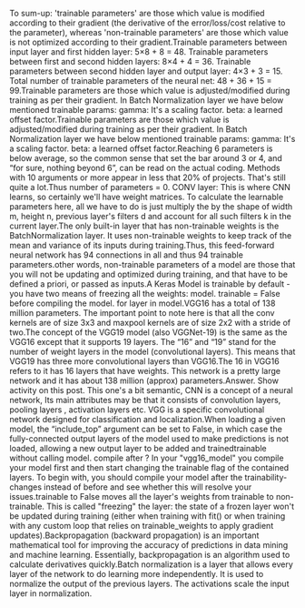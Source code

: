 To sum-up: 'trainable parameters' are those which value is modified according to their gradient (the derivative of the error/loss/cost relative to the parameter), whereas 'non-trainable parameters' are those which value is not optimized according to their gradient.Trainable parameters between input layer and first hidden layer: 5×8 + 8 = 48. Trainable parameters between first and second hidden layers: 8×4 + 4 = 36. Trainable parameters between second hidden layer and output layer: 4×3 + 3 = 15. Total number of trainable parameters of the neural net: 48 + 36 + 15 = 99.Trainable parameters are those which value is adjusted/modified during training as per their gradient. In Batch Normalization layer we have below mentioned trainable params: gamma: It's a scaling factor. beta: a learned offset factor.Trainable parameters are those which value is adjusted/modified during training as per their gradient. In Batch Normalization layer we have below mentioned trainable params: gamma: It's a scaling factor. beta: a learned offset factor.Reaching 6 parameters is below average, so the common sense that set the bar around 3 or 4, and “for sure, nothing beyond 6”, can be read on the actual coding. Methods with 10 arguments or more appear in less that 20% of projects. That's still quite a lot.Thus number of parameters = 0. CONV layer: This is where CNN learns, so certainly we'll have weight matrices. To calculate the learnable parameters here, all we have to do is just multiply the by the shape of width m, height n, previous layer's filters d and account for all such filters k in the current layer.The only built-in layer that has non-trainable weights is the BatchNormalization layer. It uses non-trainable weights to keep track of the mean and variance of its inputs during training.Thus, this feed-forward neural network has 94 connections in all and thus 94 trainable parameters.other words, non-trainable parameters of a model are those that you will not be updating and optimized during training, and that have to be defined a priori, or passed as inputs.A Keras Model is trainable by default - you have two means of freezing all the weights: model. trainable = False before compiling the model. for layer in model.VGG16 has a total of 138 million parameters. The important point to note here is that all the conv kernels are of size 3x3 and maxpool kernels are of size 2x2 with a stride of two.The concept of the VGG19 model (also VGGNet-19) is the same as the VGG16 except that it supports 19 layers. The “16” and “19” stand for the number of weight layers in the model (convolutional layers). This means that VGG19 has three more convolutional layers than VGG16.The 16 in VGG16 refers to it has 16 layers that have weights. This network is a pretty large network and it has about 138 million (approx) parameters.Answer. Show activity on this post. This one's a bit semantic, CNN is a concept of a neural network, Its main attributes may be that it consists of convolution layers, pooling layers , activation layers etc. VGG is a specific convolutional network designed for classification and localization.When loading a given model, the “include_top” argument can be set to False, in which case the fully-connected output layers of the model used to make predictions is not loaded, allowing a new output layer to be added and trainedtrainable without calling model. compile after ? In your "vgg16_model" you compile your model first and then start changing the trainable flag of the contained layers. To begin with, you should compile your model after the trainability-changes instead of before and see whether this will resolve your issues.trainable to False moves all the layer's weights from trainable to non-trainable. This is called "freezing" the layer: the state of a frozen layer won't be updated during training (either when training with fit() or when training with any custom loop that relies on trainable_weights to apply gradient updates).Backpropagation (backward propagation) is an important mathematical tool for improving the accuracy of predictions in data mining and machine learning. Essentially, backpropagation is an algorithm used to calculate derivatives quickly.Batch normalization is a layer that allows every layer of the network to do learning more independently. It is used to normalize the output of the previous layers. The activations scale the input layer in normalization.
